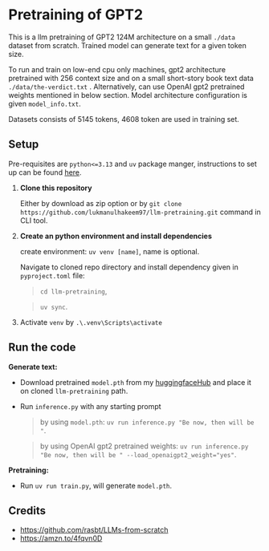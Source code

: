 # Pretraining of GPT2
This is a llm pretraining of GPT2 124M architecture on a small `./data` dataset from scratch. Trained model can generate text for a given token size.

To run and train on low-end cpu only machines, gpt2 architecture pretrained with 256 context size and on a small short-story book text data `./data/the-verdict.txt` . Alternatively, can use OpenAI gpt2 pretrained weights mentioned in below section. Model architecture configuration is given `model_info.txt`.

Datasets consists of 5145 tokens, 4608 token are used in training set.

## Setup
Pre-requisites are `python<=3.13` and `uv` package manger, instructions to set up can be found [here](https://docs.astral.sh/uv/getting-started/).
1. **Clone this repository**
   
   Either by download as zip option or by `git clone https://github.com/lukmanulhakeem97/llm-pretraining.git` command in CLI tool.
2. **Create an python environment and install dependencies**

   create environment: `uv venv [name]`, name is optional.
   
   Navigate to cloned repo directory and install dependency given in `pyproject.toml` file:
      > `cd llm-pretraining`,
      
      > `uv sync`.
4. Activate `venv` by `.\.venv\Scripts\activate`

## Run the code
**Generate text:**
- Download pretrained `model.pth` from my [huggingfaceHub](https://huggingface.co/lukmanulhakeem/gpt2-scratch-training/tree/main) and place it on cloned `llm-pretraining` path.
- Run `inference.py` with any starting prompt
     > by using `model.pth`: `uv run inference.py "Be now, then will be "`.

     > by using OpenAI gpt2 pretrained weights: `uv run inference.py "Be now, then will be " --load_openaigpt2_weight="yes"`.

**Pretraining:**
- Run `uv run train.py`, will generate `model.pth`.

## Credits
- https://github.com/rasbt/LLMs-from-scratch
- https://amzn.to/4fqvn0D








